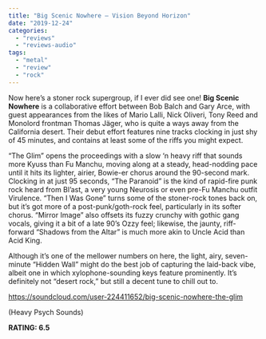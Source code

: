 ```yaml
---
title: "Big Scenic Nowhere – Vision Beyond Horizon"
date: "2019-12-24"
categories: 
  - "reviews"
  - "reviews-audio"
tags: 
  - "metal"
  - "review"
  - "rock"
---
```


Now here’s a stoner rock supergroup, if I ever did see one! **Big Scenic Nowhere** is a collaborative effort between Bob Balch and Gary Arce, with guest appearances from the likes of Mario Lalli, Nick Oliveri, Tony Reed and Monolord frontman Thomas Jäger, who is quite a ways away from the California desert. Their debut effort features nine tracks clocking in just shy of 45 minutes, and contains at least some of the riffs you might expect.

“The Glim” opens the proceedings with a slow ‘n heavy riff that sounds more Kyuss than Fu Manchu, moving along at a steady, head-nodding pace until it hits its lighter, airier, Bowie-er chorus around the 90-second mark. Clocking in at just 95 seconds, “The Paranoid” is the kind of rapid-fire punk rock heard from Bl’ast, a very young Neurosis or even pre-Fu Manchu outfit Virulence. “Then I Was Gone” turns some of the stoner-rock tones back on, but it’s got more of a post-punk/goth-rock feel, particularly in its softer chorus. “Mirror Image” also offsets its fuzzy crunchy with gothic gang vocals, giving it a bit of a late 90’s Ozzy feel; likewise, the jaunty, riff-forward “Shadows from the Altar” is much more akin to Uncle Acid than Acid King.

Although it’s one of the mellower numbers on here, the light, airy, seven-minute “Hidden Wall” might do the best job of capturing the laid-back vibe, albeit one in which xylophone-sounding keys feature prominently. It’s definitely not “desert rock,” but still a decent tune to chill out to.

https://soundcloud.com/user-224411652/big-scenic-nowhere-the-glim

(Heavy Psych Sounds)

**RATING: 6.5**
